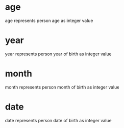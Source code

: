 # age

age represents person age as integer value

# year

year represents person year of birth as integer value

# month

month represents person month of birth as integer value

# date

date represents person date of birth as integer value
